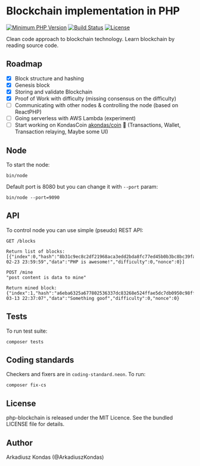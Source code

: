 # Blockchain implementation in PHP

[![Minimum PHP Version](https://img.shields.io/badge/php-%3E%3D%207.2-8892BF.svg)](https://php.net/)
[![Build Status](https://travis-ci.org/akondas/php-blockchain.svg?branch=master)](https://travis-ci.org/akondas/php-blockchain)
[![License](https://poser.pugx.org/akondas/php-blockchain/license.svg)](https://packagist.org/packages/akondas/php-blockchain)

Clean code approach to blockchain technology. Learn blockchain by reading source code.

## Roadmap

 - [x] Block structure and hashing
 - [x] Genesis block
 - [x] Storing and validate Blockchain
 - [x] Proof of Work with difficulty (missing consensus on the difficulty)
 - [ ] Communicating with other nodes & controlling the node (based on ReactPHP)
 - [ ] Going serverless with AWS Lambda (experiment)
 - [ ] Start working on KondasCoin [akondas/coin](https://github.com/akondas/coin) :rocket: (Transactions, Wallet, Transaction relaying, Maybe some UI)

## Node

To start the node:

```
bin/node
```

Default port is 8080 but you can change it with `--port` param:

```
bin/node --port=9090
```

## API

To control node you can use simple (pseudo) REST API:

```
GET /blocks

Return list of blocks:
[{"index":0,"hash":"8b31c9ec8c2df21968aca3edd2bda8fc77ed45b0b3bc8bc39fa27d5c795bc829","previousHash":"","createdAt":"2018-02-23 23:59:59","data":"PHP is awesome!","difficulty":0,"nonce":0}]
```

```
POST /mine 
"post content is data to mine"

Return mined block:
{"index":1,"hash":"a6eba6325a677802536337dc83268e524ffae5dc7db0950c98ff970846118f80","previousHash":"8b31c9ec8c2df21968aca3edd2bda8fc77ed45b0b3bc8bc39fa27d5c795bc829","createdAt":"2018-03-13 22:37:07","data":"Something goof","difficulty":0,"nonce":0}
```

## Tests

To run test suite:

```
composer tests
```

## Coding standards

Checkers and fixers are in `coding-standard.neon`. To run:

```
composer fix-cs
```

## License

php-blockchain is released under the MIT Licence. See the bundled LICENSE file for details.

## Author

Arkadiusz Kondas (@ArkadiuszKondas)
